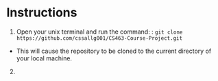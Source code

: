 # Instructions
 
1. Open your unix terminal and run the command:
: `git clone https://github.com/cssallg001/CS463-Course-Project.git`
- This will cause the repository to be cloned to the current directory of your local machine. 
2. 